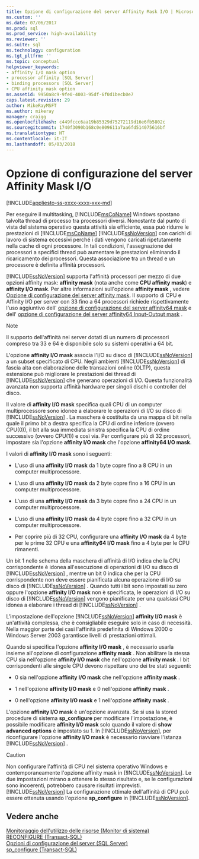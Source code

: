 ```yaml
---
title: Opzione di configurazione del server Affinity Mask I/O | Microsoft Docs
ms.custom: ''
ms.date: 07/06/2017
ms.prod: sql
ms.prod_service: high-availability
ms.reviewer: ''
ms.suite: sql
ms.technology: configuration
ms.tgt_pltfrm: ''
ms.topic: conceptual
helpviewer_keywords:
- affinity I/O mask option
- processor affinity [SQL Server]
- binding processors [SQL Server]
- CPU affinity mask option
ms.assetid: 9950a8c9-9fe0-4003-95df-6f0d1becb0e7
caps.latest.revision: 29
author: MikeRayMSFT
ms.author: mikeray
manager: craigg
ms.openlocfilehash: c449fccc6aa19b85329d75272119d16e6fb5802c
ms.sourcegitcommit: 1740f3090b168c0e809611a7aa6fd514075616bf
ms.translationtype: HT
ms.contentlocale: it-IT
ms.lasthandoff: 05/03/2018
---
```

# <a name="affinity-input-output-mask-server-configuration-option"></a>Opzione di configurazione del server Affinity Mask I/O
[!INCLUDE[appliesto-ss-xxxx-xxxx-xxx-md](../../includes/appliesto-ss-xxxx-xxxx-xxx-md.md)]

  Per eseguire il multitasking, [!INCLUDE[msCoName](../../includes/msconame-md.md)] Windows spostano talvolta thread di processo tra processori diversi. Nonostante dal punto di vista del sistema operativo questa attività sia efficiente, essa può ridurre le prestazioni di [!INCLUDE[msCoName](../../includes/msconame-md.md)] [!INCLUDE[ssNoVersion](../../includes/ssnoversion-md.md)] con carichi di lavoro di sistema eccessivi perché i dati vengono caricati ripetutamente nella cache di ogni processore. In tali condizioni, l'assegnazione dei processori a specifici thread può aumentare le prestazioni eliminando il ricaricamento dei processori. Questa associazione tra un thread e un processore è definita affinità processori.  
  
 [!INCLUDE[ssNoVersion](../../includes/ssnoversion-md.md)] supporta l'affinità processori per mezzo di due opzioni affinity mask: **affinity mask** (nota anche come **CPU affinity mask**) e **affinity I/O mask**. Per altre informazioni sull'opzione **affinity mask** , vedere [Opzione di configurazione del server affinity mask](../../database-engine/configure-windows/affinity-mask-server-configuration-option.md). Il supporto di CPU e Affinity I/O per server con 33 fino a 64 processori richiede rispettivamente l'uso aggiuntivo dell' [opzione di configurazione del server affinity64 mask](../../database-engine/configure-windows/affinity64-mask-server-configuration-option.md) e dell' [opzione di configurazione del server affinity64 Input-Output mask](../../database-engine/configure-windows/affinity64-input-output-mask-server-configuration-option.md) .  
  
> [!NOTE]  
>  Il supporto dell'affinità nei server dotati di un numero di processori compreso tra 33 e 64 è disponibile solo su sistemi operativi a 64 bit.  
  
 L'opzione **affinity I/O mask** associa l'I/O su disco di [!INCLUDE[ssNoVersion](../../includes/ssnoversion-md.md)] a un subset specificato di CPU. Negli ambienti [!INCLUDE[ssNoVersion](../../includes/ssnoversion-md.md)] di fascia alta con elaborazione delle transazioni online (OLTP), questa estensione può migliorare le prestazioni dei thread di [!INCLUDE[ssNoVersion](../../includes/ssnoversion-md.md)] che generano operazioni di I/O. Questa funzionalità avanzata non supporta affinità hardware per singoli dischi o controller del disco.  
  
 Il valore di **affinity I/O mask** specifica quali CPU di un computer multiprocessore sono idonee a elaborare le operazioni di I/O su disco di [!INCLUDE[ssNoVersion](../../includes/ssnoversion-md.md)] . La maschera è costituita da una mappa di bit nella quale il primo bit a destra specifica la CPU di ordine inferiore (ovvero CPU(0)), il bit alla sua immediata sinistra specifica la CPU di ordine successivo (ovvero CPU(1)) e così via. Per configurare più di 32 processori, impostare sia l'opzione **affinity I/O mask** che l'opzione **affinity64 I/O mask**.  
  
 I valori di **affinity I/O mask** sono i seguenti:  
  
-   L'uso di una **affinity I/O mask** da 1 byte copre fino a 8 CPU in un computer multiprocessore.  
  
-   L'uso di una **affinity I/O mask** da 2 byte copre fino a 16 CPU in un computer multiprocessore.  
  
-   L'uso di una **affinity I/O mask** da 3 byte copre fino a 24 CPU in un computer multiprocessore.  
  
-   L'uso di una **affinity I/O mask** da 4 byte copre fino a 32 CPU in un computer multiprocessore.  
  
-   Per coprire più di 32 CPU, configurare una **affinity I/O mask** da 4 byte per le prime 32 CPU e una **affinity64 I/O mask** fino a 4 byte per le CPU rimanenti.  
  
 Un bit 1 nello schema della maschera di affinità di I/O indica che la CPU corrispondente è idonea all'esecuzione di operazioni di I/O su disco di [!INCLUDE[ssNoVersion](../../includes/ssnoversion-md.md)] , mentre un bit 0 indica che per la CPU corrispondente non deve essere pianificata alcuna operazione di I/O su disco di [!INCLUDE[ssNoVersion](../../includes/ssnoversion-md.md)] . Quando tutti i bit sono impostati su zero oppure l'opzione **affinity I/O mask** non è specificata, le operazioni di I/O su disco di [!INCLUDE[ssNoVersion](../../includes/ssnoversion-md.md)] vengono pianificate per una qualsiasi CPU idonea a elaborare i thread di [!INCLUDE[ssNoVersion](../../includes/ssnoversion-md.md)] .  
  
 L'impostazione dell'opzione [!INCLUDE[ssNoVersion](../../includes/ssnoversion-md.md)] **affinity I/O mask** è un'attività complessa, che è consigliabile eseguire solo in caso di necessità. Nella maggior parte dei casi l'affinità predefinita di Windows 2000 o Windows Server 2003 garantisce livelli di prestazioni ottimali.  
  
 Quando si specifica l'opzione **affinity I/O mask** , è necessario usarla insieme all'opzione di configurazione **affinity mask** . Non abilitare la stessa CPU sia nell'opzione **affinity I/O mask** che nell'opzione **affinity mask** . I bit corrispondenti alle singole CPU devono rispettare uno dei tre stati seguenti:  
  
-   0 sia nell'opzione **affinity I/O mask** che nell'opzione **affinity mask** .  
  
-   1 nell'opzione **affinity I/O mask** e 0 nell'opzione **affinity mask** .  
  
-   0 nell'opzione **affinity I/O mask** e 1 nell'opzione **affinity mask** .  
  
 L'opzione **affinity I/O mask** è un'opzione avanzata. Se si usa la stored procedure di sistema **sp_configure** per modificare l'impostazione, è possibile modificare **affinity I/O mask** solo quando il valore di **show advanced options** è impostato su 1. In [!INCLUDE[ssNoVersion](../../includes/ssnoversion-md.md)], per riconfigurare l'opzione **affinity I/O mask** è necessario riavviare l'istanza [!INCLUDE[ssNoVersion](../../includes/ssnoversion-md.md)] .  
  
> [!CAUTION]  
>  Non configurare l'affinità di CPU nel sistema operativo Windows e contemporaneamente l'opzione affinity mask in [!INCLUDE[ssNoVersion](../../includes/ssnoversion-md.md)]. Le due impostazioni mirano a ottenere lo stesso risultato e, se le configurazioni sono incoerenti, potrebbero causare risultati imprevisti. [!INCLUDE[ssNoVersion](../../includes/ssnoversion-md.md)] La configurazione ottimale dell'affinità di CPU può essere ottenuta usando l'opzione **sp_configure** in [!INCLUDE[ssNoVersion](../../includes/ssnoversion-md.md)].  
  
## <a name="see-also"></a>Vedere anche  
 [Monitoraggio dell'utilizzo delle risorse &#40;Monitor di sistema&#41;](../../relational-databases/performance-monitor/monitor-resource-usage-system-monitor.md)   
 [RECONFIGURE &#40;Transact-SQL&#41;](../../t-sql/language-elements/reconfigure-transact-sql.md)   
 [Opzioni di configurazione del server &#40;SQL Server&#41;](../../database-engine/configure-windows/server-configuration-options-sql-server.md)   
 [sp_configure &#40;Transact-SQL&#41;](../../relational-databases/system-stored-procedures/sp-configure-transact-sql.md)  
  
  
